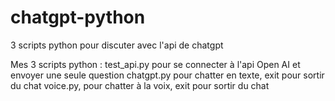 # chatgpt-python
3 scripts python pour discuter avec l'api de chatgpt

Mes 3 scripts python :
test_api.py pour se connecter à l'api Open AI et envoyer une seule question
chatgpt.py pour chatter en texte, exit pour sortir du chat
voice.py, pour chatter à la voix, exit pour sortir du chat
